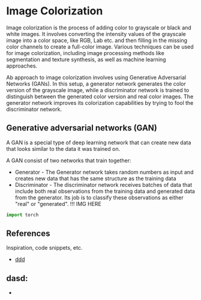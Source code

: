 # Image Colorization 

Image colorization is the process of adding color to grayscale or black and white images. It involves converting the intensity values of the grayscale image into a color space, like RGB, Lab etc. and then filling in the missing color channels to create a full-color image. Various techniques can be used for image colorization, including image processing methods like segmentation and texture synthesis, as well as machine learning approaches.

Ab approach to image colorization involves using Generative Adversarial Networks (GANs). In this setup, a generator network generates the color version of the grayscale image, while a discriminator network is trained to distinguish between the generated color version and real color images. The generator network improves its colorization capabilities by trying to fool the discriminator network.

## Generative adversarial networks (GAN)

A GAN is a special type of deep learning network that can create new data that looks similar to the data it was trained on.

A GAN consist of two networks that train together:
* Generator - The Generator network takes random numbers as input and creates new data that has the same structure as the training data
* Discriminator - The discriminator network receives batches of data that include both real observations from the training data and generated data from the generator. Its job is to classify these observations as either "real" or "generated". 
!!! IMG HERE





```python
import torch
```

## References

Inspiration, code snippets, etc.
* [ddd]()

## dasd:
* []()

